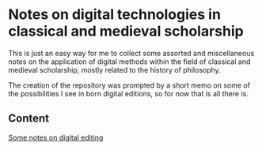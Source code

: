 # Notes on digital technologies in classical and medieval scholarship

This is just an easy way for me to collect some assorted and miscellaneous notes
on the application of digital methods within the field of classical and medieval
scholarship, mostly related to the history of philosophy.

The creation of the repository was prompted by a short memo on some of the
possibilities I see in born digital editions, so for now that is all there is.

## Content

[Some notes on digital editing](notes-on-text-editing.md)

